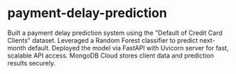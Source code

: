 # payment-delay-prediction
Built a payment delay prediction system using the "Default of Credit Card Clients" dataset. Leveraged a Random Forest classifier to predict next-month default. Deployed the model via FastAPI with Uvicorn server for fast, scalable API access. MongoDB Cloud stores client data and prediction results securely.
